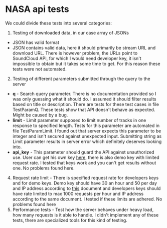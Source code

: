 # NASA api tests

We could divide these tests into several categories:
1. Testing of downloaded data, in our case array of JSONs
 - JSON has valid format
 - JSON contains valid data, here it should primarily be stream URL and download URL. There is however problem, the URLs point to SoundCloud API, for which I would need developer key, it isn't impossible to obtain but it takes some time to get. For this reason these tests were not automated. 
2. Testing of different parameters submitted through the query to the server
 - **q** - Search query parameter. There is no documentation provided so I was only guessing what it should do. I assumed it should filter results based on title or description. There are tests for these test cases in file TestParamQ. These tests show that API doesn't behave as expected. Might be caused by a bug.    
 - **limit** - Limit parameter supposed to limit number of tracks in one response to specified length. Tests for this parameter are automated in file TestParamLimit. I found out that server expects this parameter to be integer and isn't secured against unexpected input. Submitting string as Limit parameter results in server error which definitely deserves looking into.
 - **api_key** - This parameter should guard the API against unauthorized use. User can get his own key <a href='https://api.nasa.gov/#apply-for-an-api-key'>here</a>, there is also demo key with limited request rate. I tested that keys work and you can't get results without one. No problems found here. 
4. Request rate limit - There is specified request rate for developers keys and for demo keys. Demo key should have 30 an hour and 50 per day and IP address according to <a href='https://github.com/nasa/api-docs/blob/master/source/index.md'>this</a> document and developers keys should have rate limited to max 1000 requests per hour and IP address according to the same document. I tested if these limits are adhered. No problems found here  
5. Performance tests - Test how the server behaves under heavy load, how many requests is it able to handle. I didn't implement any of these tests, there are specialized tools for this kind of testing.

